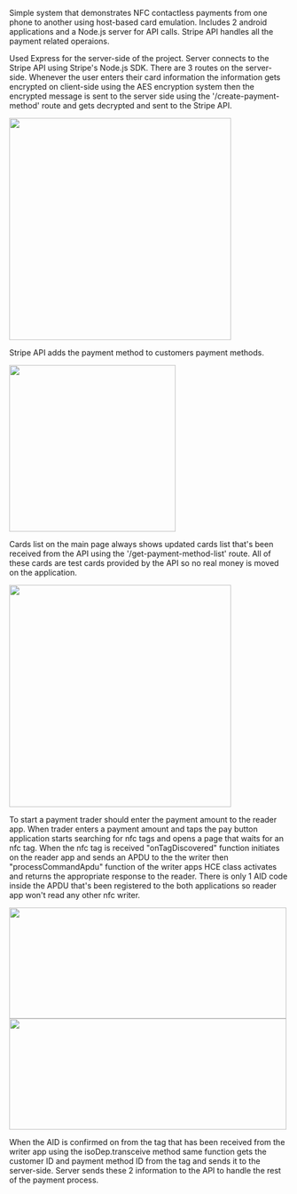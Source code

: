 Simple system that demonstrates NFC contactless payments from one phone to another using host-based card emulation. Includes 2 android applications and a Node.js server for API calls. Stripe API handles all the payment related operaions. 

Used Express for the server-side of the project. Server connects to the Stripe API using Stripe's Node.js SDK. There are 3 routes on the server-side. 
Whenever the user enters their card information the information gets encrypted on client-side using the AES encryption system then the encrypted message is sent to the server side using the '/create-payment-method' route and gets decrypted and sent to the Stripe API.

<img src="https://github.com/celal2344/NFC_Wallet/assets/69896844/080567c6-8464-4df9-83b6-d381d5d255a9" height="400">

Stripe API adds the payment method to customers payment methods.

<img src="https://github.com/celal2344/NFC_Wallet/assets/69896844/1b999046-cc6b-415f-a37f-49ac10d459ed" height="300">

Cards list on the main page always shows updated cards list that's been received from the API using the '/get-payment-method-list' route. All of these cards are test cards provided by the API so no real money is moved on the application.

<img src="https://github.com/celal2344/NFC_Wallet/assets/69896844/2d1df758-bf57-4f10-8225-537b5d6a23aa" height="400">

To start a payment trader should enter the payment amount to the reader app. When trader enters a payment amount and taps the pay button application starts searching for nfc tags and opens a page that waits for an nfc tag. 
When the nfc tag is received "onTagDiscovered" function initiates on the reader app and sends an APDU to the the writer then "processCommandApdu" function of the writer apps HCE class activates and returns the appropriate response to the reader.
There is only 1 AID code inside the APDU that's been registered to the both applications so reader app won't read any other nfc writer.

<img src="https://github.com/celal2344/NFC_Wallet/assets/69896844/2c884bd4-1a06-4c33-b381-ee99adf17dd0" height="200" width="500"><img src="https://github.com/celal2344/NFC_Wallet/assets/69896844/a18b25c4-82a4-49aa-a846-90ca20374770" height="200" width="500">

When the AID is confirmed on from the tag that has been received from the writer app using the isoDep.transceive method same function gets the customer ID and payment method ID from the tag and sends it to the server-side. 
Server sends these 2 information to the API to handle the rest of the payment process. 
